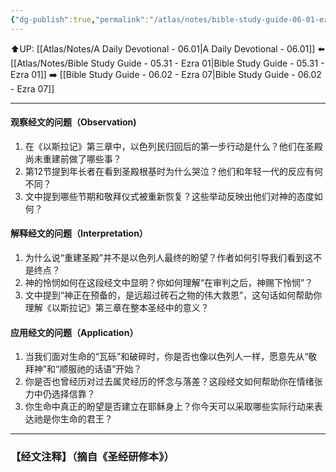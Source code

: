 ```yaml
---
{"dg-publish":true,"permalink":"/atlas/notes/bible-study-guide-06-01-ezra-03/"}
---
```


⬆️UP: [[Atlas/Notes/A Daily Devotional - 06.01\|A Daily Devotional - 06.01]]
⬅️ [[Atlas/Notes/Bible Study Guide - 05.31 - Ezra 01\|Bible Study Guide - 05.31 - Ezra 01]]
➡️ [[Bible Study Guide - 06.02 - Ezra 07\|Bible Study Guide - 06.02 - Ezra 07]] 

---

#### 观察经文的问题（Observation)
1. 在《以斯拉记》第三章中，以色列民归回后的第一步行动是什么？他们在圣殿尚未重建前做了哪些事？
2. ⁠第12节提到年长者在看到圣殿根基时为什么哭泣？他们和年轻一代的反应有何不同？
3. 文中提到哪些节期和敬拜仪式被重新恢复？这些举动反映出他们对神的态度如何？

#### 解释经文的问题（Interpretation）
1. 为什么说“重建圣殿”并不是以色列人最终的盼望？作者如何引导我们看到这不是终点？
2. 神的怜悯如何在这段经文中显明？你如何理解“在审判之后，神赐下怜悯”？
3. 文中提到“神正在预备的，是远超过砖石之物的伟大救恩”，这句话如何帮助你理解《以斯拉记》第三章在整本圣经中的意义？

#### 应用经文的问题（Application）
1. 当我们面对生命的“瓦砾”和破碎时，你是否也像以色列人一样，愿意先从“敬拜神”和“顺服祂的话语”开始？
2. 你是否也曾经历对过去属灵经历的怀念与落差？这段经文如何帮助你在情绪张力中仍选择信靠？
3. 你生命中真正的盼望是否建立在耶稣身上？你今天可以采取哪些实际行动来表达祂是你生命的君王？

---
### 【经文注释】（摘自《圣经研修本》）

